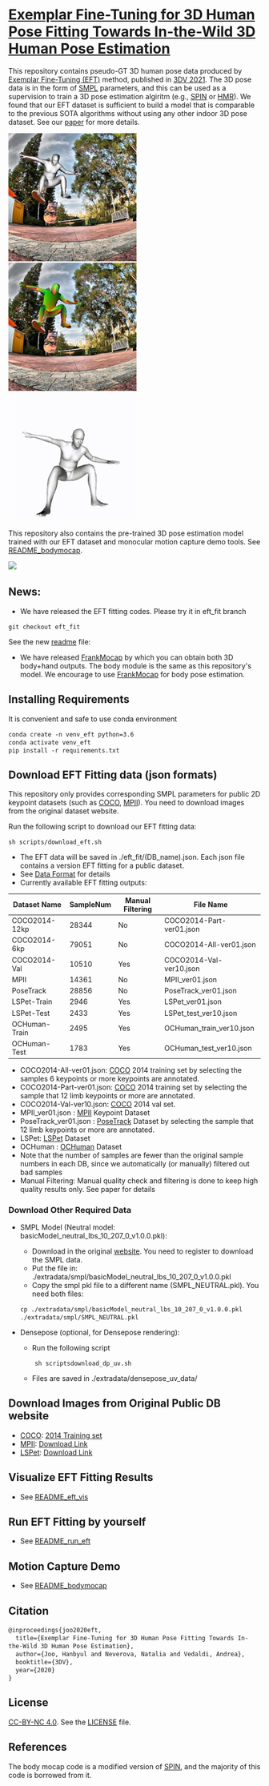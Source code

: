 # [Exemplar Fine-Tuning for 3D Human Pose Fitting Towards In-the-Wild 3D Human Pose Estimation](https://arxiv.org/abs/2004.03686)

This repository contains pseudo-GT 3D human pose data produced by [Exemplar Fine-Tuning (EFT)](https://arxiv.org/abs/2004.03686) method, published in [3DV 2021](https://3dv2021.surrey.ac.uk/). The 3D pose data is in the form of [SMPL](https://smpl.is.tue.mpg.de/) parameters, and this can be used as a supervision to train a 3D pose estimation algiritm (e.g., [SPIN](https://github.com/nkolot/SPIN) or [HMR](https://github.com/akanazawa/hmr)). 
We found that our EFT dataset is sufficient to build a model that is comparable to the previous SOTA algorithms without using any other indoor 3D pose dataset. See our [paper](https://arxiv.org/abs/2004.03686) for more details.
<p>
    <img src="docs/example1.jpg" height="256">
    <img src="docs/example2.jpg" height="256">
    <img src="docs/3432.gif" height="256">
</p>

This repository also contains the pre-trained 3D pose estimation model trained with our EFT dataset and monocular motion capture demo tools. See [README_bodymocap](README_bodymocap.md).
<p>
    <img src="https://github.com/jhugestar/jhugestar.github.io/blob/master/img/eft_bodymocap.gif" height="256">
</p>

## News: 
- We have released the EFT fitting codes. Please try it in eft_fit branch
```
git checkout eft_fit
```
See the new [readme](https://github.com/facebookresearch/eft/blob/eft_fit/README_run_eft.md) file: 


- We have released [FrankMocap](https://github.com/facebookresearch/frankmocap) by which you can obtain both 3D body+hand outputs. The body module is the same as this repository's model. We encourage to use [FrankMocap](https://github.com/facebookresearch/frankmocap) for body pose estimation.

## Installing Requirements
It is convenient and safe to use conda environment
```
conda create -n venv_eft python=3.6
conda activate venv_eft
pip install -r requirements.txt
```

## Download EFT Fitting data (json formats)
This repository only provides corresponding SMPL parameters for public 2D keypoint datasets (such as [COCO](https://cocodataset.org/), [MPII](http://human-pose.mpi-inf.mpg.de/)). You need to download images from the original dataset website.

Run the following script to download our EFT fitting data:
```
sh scripts/download_eft.sh 
```
   - The EFT data will be saved in ./eft_fit/(DB_name).json. Each json file contains a version EFT fitting for a public dataset. 
   - See [Data Format](docs/README_dataformat.md) for details
   - Currently available EFT fitting outputs:


|Dataset Name   |  SampleNum | Manual Filtering |         File Name         |
|---------------| -----------| ---------------- |-------------------------- |
|COCO2014-12kp  | 28344      | No               |  COCO2014-Part-ver01.json |
|COCO2014-6kp   | 79051      | No               |  COCO2014-All-ver01.json  |
|COCO2014-Val   | 10510      | Yes              |  COCO2014-Val-ver10.json  |
|MPII           | 14361      | No               |  MPII_ver01.json          |
|PoseTrack      | 28856      | No               |  PoseTrack_ver01.json     |
|LSPet-Train    | 2946       | Yes              |  LSPet_ver01.json         |
|LSPet-Test     | 2433       | Yes              |  LSPet_test_ver10.json    |
|OCHuman-Train  | 2495       | Yes              |  OCHuman_train_ver10.json |
|OCHuman-Test   | 1783       | Yes              |  OCHuman_test_ver10.json  |


  - COCO2014-All-ver01.json: [COCO](https://cocodataset.org/#home) 2014 training set by selecting the samples 6 keypoints or more keypoints are annotated.
  - COCO2014-Part-ver01.json: [COCO](https://cocodataset.org/#home) 2014 training set by selecting the sample that 12 limb keypoints or more are annotated.
  - COCO2014-Val-ver10.json: [COCO](https://cocodataset.org/#home) 2014 val set. 
  - MPII_ver01.json : [MPII](http://human-pose.mpi-inf.mpg.de/) Keypoint Dataset
  - PoseTrack_ver01.json : [PoseTrack](https://posetrack.net/) Dataset by selecting the sample that 12 limb keypoints or more are annotated.
  - LSPet: [LSPet](https://sam.johnson.io/research/lspet.html) Dataset
  - OCHuman : [OCHuman](https://github.com/liruilong940607/OCHumanApi) Dataset
  - Note that the number of samples are fewer than the original sample numbers in each DB, since we automatically (or manually) filtered out bad samples
  - Manual Filtering: Manual quality check and filtering is done to keep high quality results only. See paper for details

### Download Other Required Data
- SMPL Model (Neutral model: basicModel_neutral_lbs_10_207_0_v1.0.0.pkl):
    - Download in the original [website](http://smplify.is.tue.mpg.de/login). You need to register to download the SMPL data.
    - Put the file in: ./extradata/smpl/basicModel_neutral_lbs_10_207_0_v1.0.0.pkl
    - Copy the smpl pkl file to a different name (SMPL_NEUTRAL.pkl). You need both files:
    ```
    cp ./extradata/smpl/basicModel_neutral_lbs_10_207_0_v1.0.0.pkl ./extradata/smpl/SMPL_NEUTRAL.pkl
    ```


- Densepose (optional, for Densepose rendering): 
  - Run the following script
  ```
      sh scriptsdownload_dp_uv.sh    
  ```
  - Files are saved in ./extradata/densepose_uv_data/
  
## Download Images from Original Public DB website
 - [COCO](https://cocodataset.org/#home): [2014 Training set](http://images.cocodataset.org/zips/train2014.zip)
 - [MPII](http://human-pose.mpi-inf.mpg.de/): [Download Link](https://datasets.d2.mpi-inf.mpg.de/andriluka14cvpr/mpii_human_pose_v1.tar.gz)
 - [LSPet](https://sam.johnson.io/research/lspet.html): [Download Link](http://datasets.d2.mpi-inf.mpg.de/hr-lspet/hr-lspet.zip)

## Visualize EFT Fitting Results
- See [README_eft_vis](README_eft_vis.md)


## Run EFT Fitting by yourself
- See [README_run_eft](README_run_eft.md)


## Motion Capture Demo
- See [README_bodymocap](README_bodymocap.md)

## Citation
```
@inproceedings{joo2020eft,
  title={Exemplar Fine-Tuning for 3D Human Pose Fitting Towards In-the-Wild 3D Human Pose Estimation},
  author={Joo, Hanbyul and Neverova, Natalia and Vedaldi, Andrea},
  booktitle={3DV},
  year={2020}
}
```

## License
[CC-BY-NC 4.0](https://creativecommons.org/licenses/by-nc/4.0/legalcode). 
See the [LICENSE](LICENSE) file. 


## References
The body mocap code is a modified version of [SPIN](https://github.com/nkolot/SPIN), and the majority of this code is borrowed from it.
